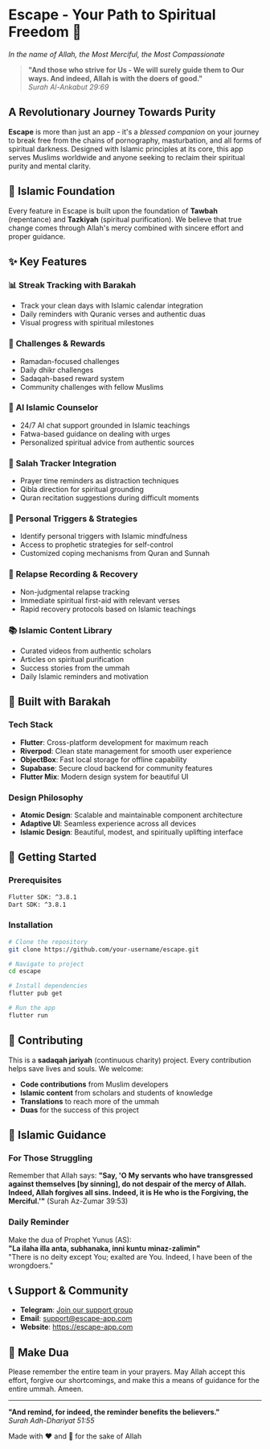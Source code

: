 # Escape - Your Path to Spiritual Freedom 🌙

*In the name of Allah, the Most Merciful, the Most Compassionate*

> **"And those who strive for Us - We will surely guide them to Our ways. And indeed, Allah is with the doers of good."**  
> *Surah Al-Ankabut 29:69*

## A Revolutionary Journey Towards Purity

**Escape** is more than just an app - it's a *blessed companion* on your journey to break free from the chains of pornography, masturbation, and all forms of spiritual darkness. Designed with Islamic principles at its core, this app serves Muslims worldwide and anyone seeking to reclaim their spiritual purity and mental clarity.

## 🕋 Islamic Foundation

Every feature in Escape is built upon the foundation of **Tawbah** (repentance) and **Tazkiyah** (spiritual purification). We believe that true change comes through Allah's mercy combined with sincere effort and proper guidance.

## ✨ Key Features

### 📊 **Streak Tracking with Barakah**
- Track your clean days with Islamic calendar integration
- Daily reminders with Quranic verses and authentic duas
- Visual progress with spiritual milestones

### 🎯 **Challenges & Rewards**
- Ramadan-focused challenges
- Daily dhikr challenges
- Sadaqah-based reward system
- Community challenges with fellow Muslims

### 🤖 **AI Islamic Counselor**
- 24/7 AI chat support grounded in Islamic teachings
- Fatwa-based guidance on dealing with urges
- Personalized spiritual advice from authentic sources

### 🕌 **Salah Tracker Integration**
- Prayer time reminders as distraction techniques
- Qibla direction for spiritual grounding
- Quran recitation suggestions during difficult moments

### 🎯 **Personal Triggers & Strategies**
- Identify personal triggers with Islamic mindfulness
- Access to prophetic strategies for self-control
- Customized coping mechanisms from Quran and Sunnah

### 📱 **Relapse Recording & Recovery**
- Non-judgmental relapse tracking
- Immediate spiritual first-aid with relevant verses
- Rapid recovery protocols based on Islamic teachings

### 📚 **Islamic Content Library**
- Curated videos from authentic scholars
- Articles on spiritual purification
- Success stories from the ummah
- Daily Islamic reminders and motivation

## 🌟 Built with Barakah

### **Tech Stack**
- **Flutter**: Cross-platform development for maximum reach
- **Riverpod**: Clean state management for smooth user experience
- **ObjectBox**: Fast local storage for offline capability
- **Supabase**: Secure cloud backend for community features
- **Flutter Mix**: Modern design system for beautiful UI

### **Design Philosophy**
- **Atomic Design**: Scalable and maintainable component architecture
- **Adaptive UI**: Seamless experience across all devices
- **Islamic Design**: Beautiful, modest, and spiritually uplifting interface

## 🚀 Getting Started

### Prerequisites
```bash
Flutter SDK: ^3.8.1
Dart SDK: ^3.8.1
```

### Installation
```bash
# Clone the repository
git clone https://github.com/your-username/escape.git

# Navigate to project
cd escape

# Install dependencies
flutter pub get

# Run the app
flutter run
```

## 🤝 Contributing

This is a **sadaqah jariyah** (continuous charity) project. Every contribution helps save lives and souls. We welcome:

- **Code contributions** from Muslim developers
- **Islamic content** from scholars and students of knowledge
- **Translations** to reach more of the ummah
- **Duas** for the success of this project

## 📖 Islamic Guidance

### For Those Struggling
Remember that Allah says: **"Say, 'O My servants who have transgressed against themselves [by sinning], do not despair of the mercy of Allah. Indeed, Allah forgives all sins. Indeed, it is He who is the Forgiving, the Merciful.'"** (Surah Az-Zumar 39:53)

### Daily Reminder
Make the dua of Prophet Yunus (AS):  
**"La ilaha illa anta, subhanaka, inni kuntu minaz-zalimin"**  
"There is no deity except You; exalted are You. Indeed, I have been of the wrongdoers."

## 📞 Support & Community

- **Telegram**: [Join our support group](https://t.me/escape_support)
- **Email**: support@escape-app.com
- **Website**: https://escape-app.com

## 🙏 Make Dua

Please remember the entire team in your prayers. May Allah accept this effort, forgive our shortcomings, and make this a means of guidance for the entire ummah. Ameen.

---

**"And remind, for indeed, the reminder benefits the believers."**  
*Surah Adh-Dhariyat 51:55*

Made with ❤️ and 🕌 for the sake of Allah
